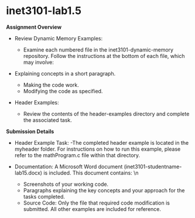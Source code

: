 # inet3101-lab1.5
**Assignment Overview**
- Review Dynamic Memory Examples:
  - Examine each numbered file in the inet3101-dynamic-memory repository. Follow the instructions at the bottom of each file, which may involve:

- Explaining concepts in a short paragraph.
  - Making the code work.
  - Modifying the code as specified.
- Header Examples:
  - Review the contents of the header-examples directory and complete the associated task.

**Submission Details**
- Header Example Task:
  -The completed header example is located in the myheader folder. For instructions on how to run this example, please refer to the mathProgram.c file within that directory.

- Documentation:
  A Microsoft Word document (inet3101-studentname-lab15.docx) is included. This document contains:
  \n
  - Screenshots of your working code.
  - Paragraphs explaining the key concepts and your approach for the tasks completed.
  - Source Code:
    Only the file that required code modification is submitted. All other examples are included for reference.


